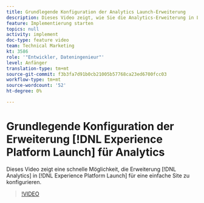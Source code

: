```yaml
---
title: Grundlegende Konfiguration der Analytics Launch-Erweiterung
description: Dieses Video zeigt, wie Sie die Analytics-Erweiterung in Launch für eine einfache Site schnell konfigurieren können.
feature: Implementierung starten
topics: null
activity: implement
doc-type: feature video
team: Technical Marketing
kt: 3586
role: '"Entwickler, Dateningenieur"'
level: Anfänger
translation-type: tm+mt
source-git-commit: f3b3fa7d91b0cb21005b57768ca23ed6700fcc03
workflow-type: tm+mt
source-wordcount: '52'
ht-degree: 0%

---
```



# Grundlegende Konfiguration der Erweiterung [!DNL Experience Platform Launch] für Analytics

Dieses Video zeigt eine schnelle Möglichkeit, die Erweiterung [!DNL Analytics] in [!DNL Experience Platform Launch] für eine einfache Site zu konfigurieren.

>[!VIDEO](https://video.tv.adobe.com/v/28751/?quality=12)
